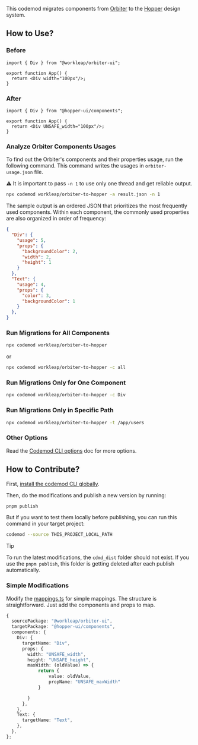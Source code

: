 This codemod migrates components from [Orbiter](https://github.com/workleap/wl-orbiter) to the [Hopper](https://github.com/workleap/wl-hopper) design system.

## How to Use?

### Before

```tsx
import { Div } from "@workleap/orbiter-ui";

export function App() {
  return <Div width="100px"/>;
}
```

### After

```tsx
import { Div } from "@hopper-ui/components";

export function App() {
  return <Div UNSAFE_width="100px"/>;
}
```

### Analyze Orbiter Components Usages

To find out the Orbiter's components and their properties usage, run the following command. This command writes the usages in `orbiter-usage.json` file.

⚠️ It is important to pass `-n 1` to use only one thread and get reliable output.

```bash
npx codemod workleap/orbiter-to-hopper -a result.json -n 1
```

The sample output is an ordered JSON that prioritizes the most frequently used components. Within each component, the commonly used properties are also organized in order of frequency:

```json
{
  "Div": {
    "usage": 5,
    "props": {
      "backgroundColor": 2,
      "width": 2,
      "height": 1
    }
  },
  "Text": {
    "usage": 4,
    "props": {
      "color": 3,
      "backgroundColor": 1
    }
  },
}
```

### Run Migrations for All Components

```bash
npx codemod workleap/orbiter-to-hopper
```

or

```bash
npx codemod workleap/orbiter-to-hopper -c all
```

### Run Migrations Only for One Component

```bash
npx codemod workleap/orbiter-to-hopper -c Div
```

### Run Migrations Only in Specific Path

```bash
npx codemod workleap/orbiter-to-hopper -t /app/users
```

### Other Options

Read the [Codemod CLI options](https://docs.codemod.com/deploying-codemods/cli#options) doc for more options.

## How to Contribute?

First, [install the codemod CLI globally](https://docs.codemod.com/deploying-codemods/cli#installation).

Then, do the modifications and publish a new version by running:

```bash
pnpm publish
```

But if you want to test them locally before publishing, you can run this command in your target project:

```bash
codemod --source THIS_PROJECT_LOCAL_PATH
```

> [!TIP]
> To run the latest modifications, the `cdmd_dist` folder should not exist. If you use the `pnpm publish`, this folder is getting deleted after each publish automatically.

### Simple Modifications

Modify the [mappings.ts](/src/mappings.ts) for simple mappings. The structure is straightforward. Just add the components and props to map.

```ts
{
  sourcePackage: "@workleap/orbiter-ui",
  targetPackage: "@hopper-ui/components",
  components: {
    Div: {
      targetName: "Div",
      props: {
        width: "UNSAFE_width",
        height: "UNSAFE_height",
        maxWidth: (oldValue) => {
            return {
                value: oldValue,
                propName: "UNSAFE_maxWidth"
            }

        }
      },
    },
    Text: {
      targetName: "Text",
    },
  },
};
```
